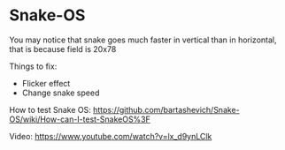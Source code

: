 # Snake-OS

You may notice that snake goes much faster in vertical than in horizontal, that is because field is 20x78

Things to fix:
 - Flicker effect
 - Change snake speed

How to test Snake OS: https://github.com/bartashevich/Snake-OS/wiki/How-can-I-test-SnakeOS%3F

Video: https://www.youtube.com/watch?v=lx_d9ynLClk
